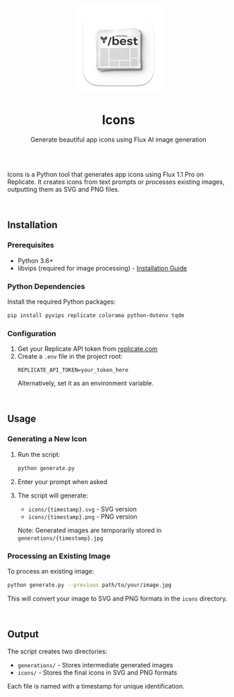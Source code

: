 <div align="center">
  <img src="readme-assets/icon.png" width="200" height="200">
  <h1>Icons</h1>
  <p>Generate beautiful app icons using Flux AI image generation</p>
</div>

<br><br>

Icons is a Python tool that generates app icons using Flux 1.1 Pro on Replicate. It creates icons from text prompts or processes existing images, outputting them as SVG and PNG files.

<br>

## Installation

### Prerequisites

- Python 3.6+
- libvips (required for image processing) - [Installation Guide](https://www.libvips.org/install.html)

### Python Dependencies

Install the required Python packages:

```bash
pip install pyvips replicate colorama python-dotenv tqdm
```

### Configuration

1. Get your Replicate API token from [replicate.com](https://replicate.com)
2. Create a `.env` file in the project root:
   ```
   REPLICATE_API_TOKEN=your_token_here
   ```
   Alternatively, set it as an environment variable.

<br>

## Usage

### Generating a New Icon

1. Run the script:
   ```bash
   python generate.py
   ```
2. Enter your prompt when asked
3. The script will generate:

   - `icons/{timestamp}.svg` - SVG version
   - `icons/{timestamp}.png` - PNG version

   Note: Generated images are temporarily stored in `generations/{timestamp}.jpg`

### Processing an Existing Image

To process an existing image:

```bash
python generate.py --previous path/to/your/image.jpg
```

This will convert your image to SVG and PNG formats in the `icons` directory.

<br>

## Output

The script creates two directories:

- `generations/` - Stores intermediate generated images
- `icons/` - Stores the final icons in SVG and PNG formats

Each file is named with a timestamp for unique identification.
